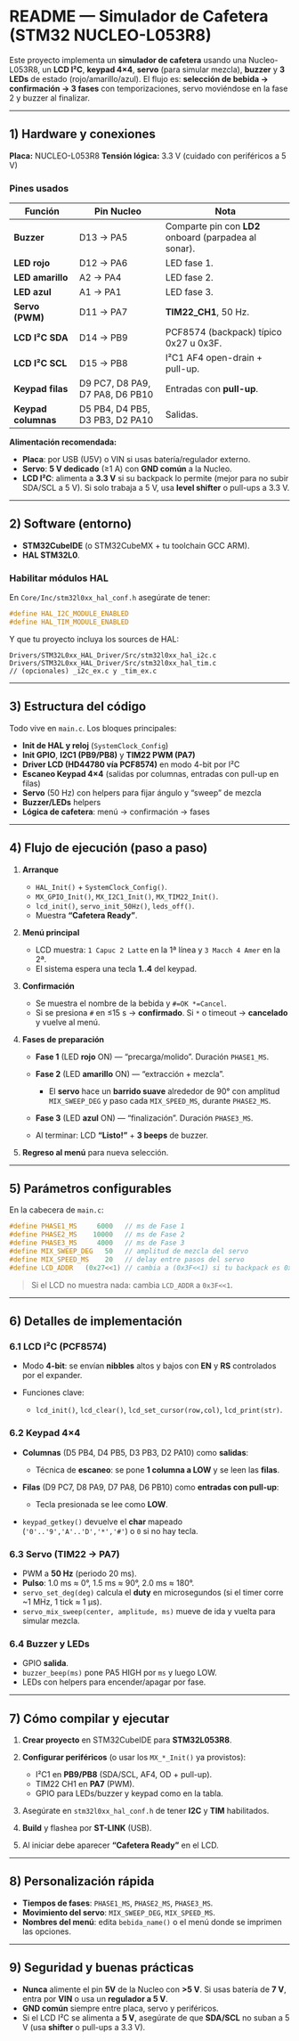 # README — Simulador de Cafetera (STM32 NUCLEO-L053R8)

Este proyecto implementa un **simulador de cafetera** usando una Nucleo-L053R8, un **LCD I²C**, **keypad 4×4**, **servo** (para simular mezcla), **buzzer** y **3 LEDs** de estado (rojo/amarillo/azul). El flujo es: **selección de bebida → confirmación → 3 fases** con temporizaciones, servo moviéndose en la fase 2 y buzzer al finalizar.

---

## 1) Hardware y conexiones

**Placa:** NUCLEO-L053R8
**Tensión lógica:** 3.3 V (cuidado con periféricos a 5 V)

### Pines usados

| Función             | Pin Nucleo                      | Nota                                                  |
| ------------------- | ------------------------------- | ----------------------------------------------------- |
| **Buzzer**          | D13 → PA5                       | Comparte pin con **LD2** onboard (parpadea al sonar). |
| **LED rojo**        | D12 → PA6                       | LED fase 1.                                           |
| **LED amarillo**    | A2 → PA4                        | LED fase 2.                                           |
| **LED azul**        | A1 → PA1                        | LED fase 3.                                           |
| **Servo (PWM)**     | D11 → PA7                       | **TIM22_CH1**, 50 Hz.                                 |
| **LCD I²C SDA**     | D14 → PB9                       | PCF8574 (backpack) típico 0x27 u 0x3F.                |
| **LCD I²C SCL**     | D15 → PB8                       | I²C1 AF4 open-drain + pull-up.                        |
| **Keypad filas**    | D9 PC7, D8 PA9, D7 PA8, D6 PB10 | Entradas con **pull-up**.                             |
| **Keypad columnas** | D5 PB4, D4 PB5, D3 PB3, D2 PA10 | Salidas.                                              |

**Alimentación recomendada:**

* **Placa**: por USB (U5V) o VIN si usas batería/regulador externo.
* **Servo**: **5 V dedicado** (≥1 A) con **GND común** a la Nucleo.
* **LCD I²C**: alimenta a **3.3 V** si su backpack lo permite (mejor para no subir SDA/SCL a 5 V). Si solo trabaja a 5 V, usa **level shifter** o pull-ups a 3.3 V.

---

## 2) Software (entorno)

* **STM32CubeIDE** (o STM32CubeMX + tu toolchain GCC ARM).
* **HAL STM32L0**.

### Habilitar módulos HAL

En `Core/Inc/stm32l0xx_hal_conf.h` asegúrate de tener:

```c
#define HAL_I2C_MODULE_ENABLED
#define HAL_TIM_MODULE_ENABLED
```

Y que tu proyecto incluya los sources de HAL:

```
Drivers/STM32L0xx_HAL_Driver/Src/stm32l0xx_hal_i2c.c
Drivers/STM32L0xx_HAL_Driver/Src/stm32l0xx_hal_tim.c
// (opcionales) _i2c_ex.c y _tim_ex.c
```

---

## 3) Estructura del código

Todo vive en `main.c`. Los bloques principales:

* **Init de HAL y reloj** (`SystemClock_Config`)
* **Init GPIO**, **I2C1 (PB9/PB8)** y **TIM22 PWM (PA7)**
* **Driver LCD (HD44780 vía PCF8574)** en modo 4-bit por I²C
* **Escaneo Keypad 4×4** (salidas por columnas, entradas con pull-up en filas)
* **Servo** (50 Hz) con helpers para fijar ángulo y “sweep” de mezcla
* **Buzzer/LEDs** helpers
* **Lógica de cafetera**: menú → confirmación → fases

---

## 4) Flujo de ejecución (paso a paso)

1. **Arranque**

   * `HAL_Init()` + `SystemClock_Config()`.
   * `MX_GPIO_Init()`, `MX_I2C1_Init()`, `MX_TIM22_Init()`.
   * `lcd_init()`, `servo_init_50Hz()`, `leds_off()`.
   * Muestra **“Cafetera Ready”**.

2. **Menú principal**

   * LCD muestra: `1 Capuc 2 Latte` en la 1ª línea y `3 Macch 4 Amer` en la 2ª.
   * El sistema espera una tecla **1..4** del keypad.

3. **Confirmación**

   * Se muestra el nombre de la bebida y `#=OK *=Cancel`.
   * Si se presiona `#` en ≤15 s → **confirmado**. Si `*` o timeout → **cancelado** y vuelve al menú.

4. **Fases de preparación**

   * **Fase 1** (LED **rojo** ON) — “precarga/molido”. Duración `PHASE1_MS`.
   * **Fase 2** (LED **amarillo** ON) — “extracción + mezcla”.

     * El **servo** hace un **barrido suave** alrededor de 90° con amplitud `MIX_SWEEP_DEG` y paso cada `MIX_SPEED_MS`, durante `PHASE2_MS`.
   * **Fase 3** (LED **azul** ON) — “finalización”. Duración `PHASE3_MS`.
   * Al terminar: LCD **“Listo!”** + **3 beeps** de buzzer.

5. **Regreso al menú** para nueva selección.

---

## 5) Parámetros configurables

En la cabecera de `main.c`:

```c
#define PHASE1_MS     6000   // ms de Fase 1
#define PHASE2_MS    10000   // ms de Fase 2
#define PHASE3_MS     4000   // ms de Fase 3
#define MIX_SWEEP_DEG   50   // amplitud de mezcla del servo
#define MIX_SPEED_MS    20   // delay entre pasos del servo
#define LCD_ADDR   (0x27<<1) // cambia a (0x3F<<1) si tu backpack es 0x3F
```

> Si el LCD no muestra nada: cambia `LCD_ADDR` a `0x3F<<1`.

---

## 6) Detalles de implementación

### 6.1 LCD I²C (PCF8574)

* Modo **4-bit**: se envían **nibbles** altos y bajos con **EN** y **RS** controlados por el expander.
* Funciones clave:

  * `lcd_init()`, `lcd_clear()`, `lcd_set_cursor(row,col)`, `lcd_print(str)`.

### 6.2 Keypad 4×4

* **Columnas** (D5 PB4, D4 PB5, D3 PB3, D2 PA10) como **salidas**:

  * Técnica de **escaneo**: se pone **1 columna a LOW** y se leen las **filas**.
* **Filas** (D9 PC7, D8 PA9, D7 PA8, D6 PB10) como **entradas con pull-up**:

  * Tecla presionada se lee como **LOW**.
* `keypad_getkey()` devuelve el **char** mapeado (`'0'..'9','A'..'D','*','#'`) o `0` si no hay tecla.

### 6.3 Servo (TIM22 → PA7)

* PWM a **50 Hz** (periodo 20 ms).
* **Pulso**: 1.0 ms ≈ 0°, 1.5 ms ≈ 90°, 2.0 ms ≈ 180°.
* `servo_set_deg(deg)` calcula el **duty** en microsegundos (si el timer corre ~1 MHz, 1 tick ≈ 1 µs).
* `servo_mix_sweep(center, amplitude, ms)` mueve de ida y vuelta para simular mezcla.

### 6.4 Buzzer y LEDs

* GPIO **salida**.
* `buzzer_beep(ms)` pone PA5 HIGH por `ms` y luego LOW.
* LEDs con helpers para encender/apagar por fase.

---

## 7) Cómo compilar y ejecutar

1. **Crear proyecto** en STM32CubeIDE para **STM32L053R8**.
2. **Configurar periféricos** (o usar los `MX_*_Init()` ya provistos):

   * I²C1 en **PB9/PB8** (SDA/SCL, AF4, OD + pull-up).
   * TIM22 CH1 en **PA7** (PWM).
   * GPIO para LEDs/buzzer y keypad como en la tabla.
3. Asegúrate en `stm32l0xx_hal_conf.h` de tener **I2C** y **TIM** habilitados.
4. **Build** y flashea por **ST-LINK** (USB).
5. Al iniciar debe aparecer **“Cafetera Ready”** en el LCD.

---

## 8) Personalización rápida

* **Tiempos de fases**: `PHASE1_MS`, `PHASE2_MS`, `PHASE3_MS`.
* **Movimiento del servo**: `MIX_SWEEP_DEG`, `MIX_SPEED_MS`.
* **Nombres del menú**: edita `bebida_name()` o el menú donde se imprimen las opciones.

---

## 9) Seguridad y buenas prácticas

* **Nunca** alimente el pin **5V** de la Nucleo con **>5 V**. Si usas batería de **7 V**, entra por **VIN** o usa un **regulador a 5 V**.
* **GND común** siempre entre placa, servo y periféricos.
* Si el LCD I²C se alimenta a **5 V**, asegúrate de que **SDA/SCL** no suban a 5 V (usa **shifter** o pull-ups a 3.3 V).